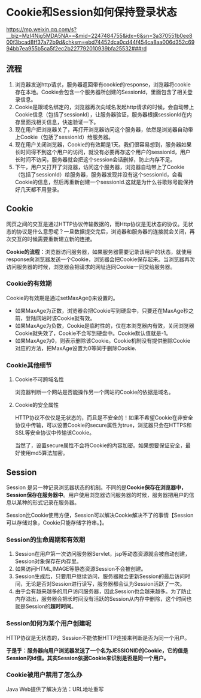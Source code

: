 # Cookie和Session如何保持登录状态

https://mp.weixin.qq.com/s?__biz=MzI4Njg5MDA5NA==&mid=2247484755&idx=6&sn=3a370551b0ee800f3bcad8ff37a72b9d&chksm=ebd74452dca0cd44f454ca8aa006d352c6994bb7ea955b5ca5f2ec2b227792010939bfa25532###rd

## 流程
1. 浏览器发送http请求，服务器返回带有cookie的response，浏览器将cookie存在本地。Cookie会包含一个服务器所创建的SessionId，里面包含了相关登录信息。
2. Cookie是跟域名绑定的，浏览器再次向域名发起http请求的时候，会自动带上Cookie信息（包括了sessionId），让服务器验证，服务器根据sessionId在内存里面找相关信息，快速验证一下。
3. 现在用户把浏览器关了，再打开浏览器访问这个服务器，依然是浏览器自动带上Cookie（包括了sessionId）给服务器。
4. 现在用户关闭浏览器，Cookie的有效期是1天。我们很容易想到，服务器如果长时间得不到这个用户的访问，就没有必要再存这个用户的sessionId，用户长时间不访问，服务器就会把这个session会话删掉，防止内存不足。
5. 下午，用户又打开了浏览器，访问这个服务器，浏览器自动带上了Cookie（包括了sessionId）给服务器，服务器发现并没有这个sessionId，会看Cookie的信息，然后再重新创建一个sessionId.这就是为什么谷歌账号能保持好几天都不用登录。

## Cookie
网页之间的交互是通过HTTP协议传输数据的，而Http协议是无状态的协议。无状态的协议是什么意思呢？一旦数据提交完后，浏览器和服务器的连接就会关闭，再次交互的时候需要重新建立新的连接。

**Cookie的流程**：浏览器访问服务器，如果服务器需要记录该用户的状态，就使用response向浏览器发送一个Cookie，浏览器会把Cookie保存起来。当浏览器再次访问服务器的时候，浏览器会把请求的网址连同Cookie一同交给服务器。

### Cookie的有效期
Cookie的有效期是通过setMaxAge()来设置的。
- 如果MaxAge为正数，浏览器会把Cookie写到硬盘中，只要还在MaxAge秒之前，登陆网站时该Cookie就有效。
- 如果MaxAge为负数，Cookie是临时性的，仅在本浏览器内有效，关闭浏览器Cookie就失效了，Cookie不会写到硬盘中。Cookie默认值就是-1。
- 如果MaxAge为0，则表示删除该Cookie。Cookie机制没有提供删除Cookie对应的方法，把MaxAge设置为0等同于删除Cookie.

### Cookie其他细节
1. Cookie不可跨域名性

    浏览器判断一个网站是否能操作另一个网站的Cookie的依据是域名。

2. Cookie的安全属性

    HTTP协议不仅仅是无状态的，而且是不安全的！如果不希望Cookie在非安全协议中传输，可以设置Cookie的secure属性为true，浏览器只会在HTTPS和SSL等安全协议中传输该Cookie。

    当然了，设置secure属性不会将Cookie的内容加密。如果想要保证安全，最好使用md5算法加密。



## Session

Session 是另一种记录浏览器状态的机制。不同的是**Cookie保存在浏览器中，Session保存在服务器中**。用户使用浏览器访问服务器的时候，服务器把用户的信息以某种的形式记录在服务器。

Session比Cookie使用方便，Session可以解决Cookie解决不了的事情【Session可以存储对象，Cookie只能存储字符串。】。

### Session的生命周期和有效期

1. Session在用户第一次访问服务器Servlet，jsp等动态资源就会被自动创建，Session对象保存在内存里。
2. 如果访问HTML,IMAGE等静态资源Session不会被创建。
3. Session生成后，只要用户继续访问，服务器就会更新Session的最后访问时间，无论是否对Session进行读写，服务器都会认为Session活跃了一次。
4. 由于会有越来越多的用户访问服务器，因此Session也会越来越多。为了防止内存溢出，服务器会把长时间没有活跃的Session从内存中删除，这个时间也就是Session的**超时时间**。

### Session如何为某个用户创建呢

HTTP协议是无状态的，Session不能依据HTTP连接来判断是否为同一个用户。

**于是乎：服务器向用户浏览器发送了一个名为JESSIONID的Cookie，它的值是Session的id值。其实Session依据Cookie来识别是否是同一个用户。**


### Cookie被用户禁用了怎么办
Java Web提供了解决方法：URL地址重写
